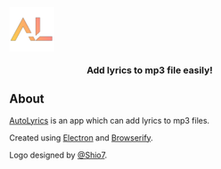 <img width="80" height="80" align="center" alt="AutoLyrics" src="https://github.com/redteadeveloper/AutoLyrics/blob/main/src/img/icon.png?raw=true">

<div align="center">
 <h3>Add lyrics to mp3 file easily!</h3>
</div>

## About
 
[AutoLyrics](https://github.com/redteadeveloper/AutoLyrics) is an app which can add lyrics to mp3 files.

Created using [Electron](https://www.electronjs.org/) and [Browserify](http://browserify.org/).

Logo designed by [@Shio7](https://github.com/Shio7).
